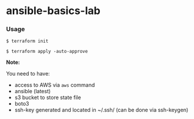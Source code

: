 # ansible-basics-lab

### Usage
`$ terraform init`


`$ terraform apply -auto-approve`

**Note:** 

You need to have:

- access to AWS via `aws` command
- ansible (latest)
- s3 bucket to store state file
- boto3
- ssh-key generated and located in ~/.ssh/ (can be done via ssh-keygen)

